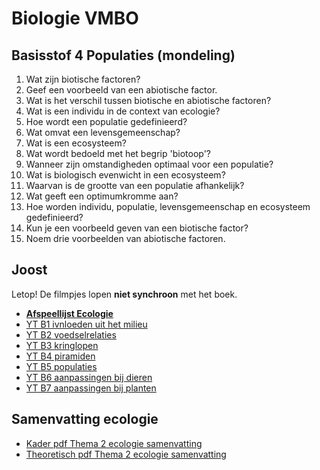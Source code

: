 # Biologie VMBO

## Basisstof 4 Populaties (mondeling)

1. Wat zijn biotische factoren?
2. Geef een voorbeeld van een abiotische factor.
3. Wat is het verschil tussen biotische en abiotische factoren?
4. Wat is een individu in de context van ecologie?
5. Hoe wordt een populatie gedefinieerd?
6. Wat omvat een levensgemeenschap?
7. Wat is een ecosysteem?
8. Wat wordt bedoeld met het begrip 'biotoop'?
9. Wanneer zijn omstandigheden optimaal voor een populatie?
10. Wat is biologisch evenwicht in een ecosysteem?
11. Waarvan is de grootte van een populatie afhankelijk?
12. Wat geeft een optimumkromme aan?
13. Hoe worden individu, populatie, levensgemeenschap en ecosysteem gedefinieerd?
14. Kun je een voorbeeld geven van een biotische factor?
15. Noem drie voorbeelden van abiotische factoren.

<!-- ### Antwoorden:

1. Biotische factoren zijn invloeden afkomstig uit de levende natuur, zoals soortgenoten, roofdieren en ziekteverwekkers.
2. Een voorbeeld van een abiotische factor is temperatuur.
3. Biotische factoren zijn invloeden uit de levende natuur, terwijl abiotische factoren invloeden zijn uit de levenloze natuur.
4. Een individu is één enkel organisme.
5. Een populatie is een groep individuen van dezelfde soort in een bepaald gebied, die zich onderling voortplanten.
6. Een levensgemeenschap omvat alle populaties die in een ecosysteem leven.
7. Een ecosysteem is een bepaald gebied waarbinnen de biotische en abiotische factoren een eenheid vormen.
8. Biotoop verwijst naar de gezamenlijke abiotische factoren in een ecosysteem.
9. Omstandigheden zijn optimaal wanneer alle biotische en abiotische factoren hun gunstigste waarde hebben.
10. Biologisch evenwicht is een toestand waarin de grootte van elke populatie in een ecosysteem schommelt rond een bepaalde waarde.
11. De grootte van een populatie is afhankelijk van zowel biotische als abiotische factoren.
12. Een optimumkromme is een diagram dat voor één bepaalde abiotische factor aangeeft wat de groei- en voortplantingskansen van een populatie zijn.

13. Individu: één enkel organisme. Populatie: een groep individuen van dezelfde soort in een bepaald gebied, die zich onderling voortplanten. Levensgemeenschap: alle populaties die in een ecosysteem leven. Ecosysteem: een bepaald gebied waarbinnen de biotische en abiotische factoren een eenheid vormen.
14. Een voorbeeld van een biotische factor is een roofdier.
15. Drie voorbeelden van abiotische factoren zijn temperatuur, wind en regenval. -->
<!-- ## K4T4
- [T2 Ecologie](themas/K4T4ecologie.md) -->

## Joost
Letop! De filmpjes lopen **niet synchroon** met het boek.

- [**Afspeellijst Ecologie**](https://youtube.com/playlist?list=PLr1tx9agautHiXZ_Nv5KhEhJMzU9QLfCz&si=t1I8Evy4OUySoWud)
- [YT B1 ivnloeden uit het milieu](https://youtu.be/D709yBBfsEg?si=YpHeKvvN-7t_6kea)
- [YT B2 voedselrelaties](https://youtu.be/CflK9TW9DAU?si=8KvF4uZp37HsNebW)
- [YT B3 kringlopen](https://youtu.be/XEzLrjJsf7c?si=nvYAnIjoHNDWbBdD)
- [YT B4 piramiden](https://youtu.be/US-1D-NMXBI?si=iVu_ULyKbE9K10In)
- [YT B5 populaties](https://youtu.be/Jg30ELmtXXI?si=7_NrfjkL0Zjxigh7)
- [YT B6 aanpassingen bij dieren](https://youtu.be/92iYdmpyugs?si=62_HxPTDH60sa0-x)
- [YT B7 aanpassingen bij planten](https://youtu.be/CssnfSTPnhc?si=fsDXRjbwvMSJvr2k)


## Samenvatting ecologie
- [Kader pdf Thema 2 ecologie samenvatting](samenvattingen/k/K_ecologie.pdf)
- [Theoretisch pdf Thema 2 ecologie samenvatting](samenvattingen/tl/T_ecologie.pdf)

<!--## Samenvattingen
- [Biologie Kader](samenvattingen/k/SV3K4K.pdf)
- [Biologie Theoretisch](samenvattingen/tl/SV3T4T.pdf)

## B4-->




